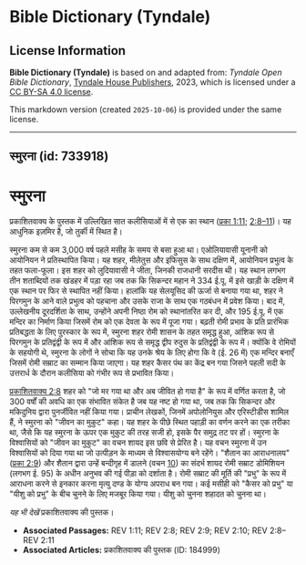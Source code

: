 # Bible Dictionary (Tyndale)

## License Information

**Bible Dictionary (Tyndale)** is based on and adapted from: _Tyndale Open Bible Dictionary_, [Tyndale House Publishers](https://tyndaleopenresources.com/), 2023, which is licensed under a [CC BY-SA 4.0 license](https://creativecommons.org/licenses/by-sa/4.0/legalcode.en).

This markdown version (created `2025-10-06`) is provided under the same license.



--------------------------------

## स्मुरना (id: 733918)

स्मुरना
=======

प्रकाशितवाक्य के पुस्तक में उल्लिखित सात कलीसियाओं में से एक का स्थान ([प्रका 1:11](https://ref.ly/Rev1:11); [2:8–11](https://ref.ly/Rev2:8-Rev2:11))। यह आधुनिक इज़मिर है, जो तुर्की में स्थित है।

स्मुरना कम से कम 3,000 वर्ष पहले मसीह के समय से बसा हुआ था। एओलियावासी यूनानी को आयोनियन ने प्रतिस्थापित किया। यह शहर, मीलेतुस और इफिसुस के साथ दक्षिण में, आयोनियन प्रभुत्व के तहत फला\-फूला। इस शहर को लुदियावासी ने जीता, जिनकी राजधानी सरदीस थी। यह स्थान लगभग तीन शताब्दियों तक खंडहर में पड़ा रहा जब तक कि सिकन्दर महान ने 334 ई.पू. में इसे खाड़ी के दक्षिण में एक स्थान पर फिर से स्थापित नहीं किया। हालांकि यह सेलयूसिद की ऊर्जा से बनाया गया था, शहर ने पिरगमुन के आने वाले प्रभुत्व को पहचाना और उसके राजा के साथ एक गठबंधन में प्रवेश किया। बाद में, उल्लेखनीय दूरदर्शिता के साथ, उन्होंने अपनी निष्ठा रोम को स्थानांतरित कर दी, और 195 ई.पू. में एक मन्दिर का निर्माण किया जिसमें रोम को एक देवता के रूप में पूजा गया। बढ़ती रोमी प्रभाव के प्रति प्रारंभिक प्रतिबद्धता के लिए पुरस्कार के रूप में, स्मुरना शहर रोमी शासन के तहत समृद्ध हुआ, आंशिक रूप से पिरगमुन के प्रतिद्वंद्वी के रूप में और आंशिक रूप से समृद्ध द्वीप रुदुस के प्रतिद्वंद्वी के रूप में। क्योंकि वे रोमियों के सहयोगी थे, स्मुरना के लोगों ने सोचा कि यह उनके श्रेय के लिए होगा कि वे (ई. 26 में) एक मन्दिर बनाएँ जिसमें रोमी सम्राट का सम्मान किया जाएगा। यह शहर कैसर पंथ का केंद्र बन गया जिसने पहली सदी के उत्तरार्ध के दौरान कलीसिया को गंभीर रूप से प्रभावित किया।

[प्रकाशितवाक्य 2:8](https://ref.ly/Rev2:8) शहर को "जो मर गया था और अब जीवित हो गया है" के रूप में वर्णित करता है, जो 300 वर्षों की अवधि का एक संभावित संकेत है जब यह नष्ट हो गया था, जब तक कि सिकन्दर और मकिदुनिय द्वारा पुनर्जीवित नहीं किया गया। प्राचीन लेखकों, जिनमें अपोलोनियुस और एरिस्टीडीस शामिल हैं, ने स्मुरना को "जीवन का मुकुट" कहा। यह शहर के पीछे स्थित पहाड़ी का वर्णन करने का एक तरीका था, जैसे कि यह स्मुरना के ऊपर एक मुकुट की तरह सजी हो, इसके पैर समुद्र तट पर हों। स्मुरना के विश्वासियों को "जीवन का मुकुट" का वचन शायद इस छवि से प्रेरित है। यह वचन स्मुरना में उन विश्वासियों को दिया गया था जो उत्पीड़न के माध्यम से विश्वासयोग्य बने रहेंगे। "शैतान का आराधनालय" ([प्रका 2:9](https://ref.ly/Rev2:9)) और शैतान द्वारा उन्हें बन्दीगृह में डालने (वचन [10](https://ref.ly/Rev2:10)) का संदर्भ शायद रोमी सम्राट डोमिशियन (लगभग ई. 95\) के अधीन अनुभव की गई पीड़ा को दर्शाता है। रोमी सम्राट की मूर्ति की "प्रभु" के रूप में आराधना करने से इनकार करना मृत्यु दण्ड के योग्य अपराध बन गया। कई मसीही को "कैसर को प्रभु" या "यीशु को प्रभु" के बीच चुनने के लिए मजबूर किया गया। यीशु को चुनना शहादत को चुनना था।

*यह भी देखें* प्रकाशितवाक्य की पुस्तक।

* **Associated Passages:** REV 1:11; REV 2:8; REV 2:9; REV 2:10; REV 2:8–REV 2:11
* **Associated Articles:** प्रकाशितवाक्य की पुस्तक (ID: 184999)


